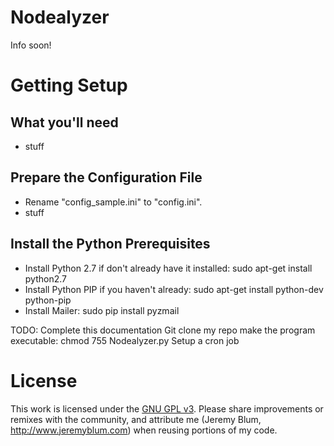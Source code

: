 Nodealyzer
=============
Info soon!

Getting Setup
=============
What you'll need
----------------
* stuff

Prepare the Configuration File
------------------------------
* Rename "config_sample.ini" to "config.ini".
* stuff

Install the Python Prerequisites
--------------------------------
* Install Python 2.7 if don't already have it installed: sudo apt-get install python2.7
* Install Python PIP if you haven't already: sudo apt-get install python-dev python-pip
* Install Mailer: sudo pip install pyzmail

TODO: Complete this documentation
Git clone my repo
make the program executable: chmod 755 Nodealyzer.py
Setup a cron job

License
=======
This work is licensed under the [GNU GPL v3](http://www.gnu.org/licenses/gpl.html).
Please share improvements or remixes with the community, and attribute me (Jeremy Blum, <http://www.jeremyblum.com>) when reusing portions of my code.



